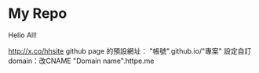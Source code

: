 # My Repo

Hello All!

http://x.co/hhsite
github page 的預設網址：
"帳號".github.io/"專案"
設定自訂domain：改CNAME
"Domain name".httpe.me
